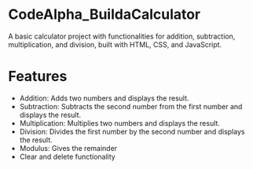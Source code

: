 # CodeAlpha_BuildaCalculator
A basic calculator project with functionalities for addition, subtraction, multiplication, and division, built with HTML, CSS, and JavaScript.
# Features
- Addition: Adds two numbers and displays the result.
- Subtraction: Subtracts the second number from the first number and displays the result.
- Multiplication: Multiplies two numbers and displays the result.
- Division: Divides the first number by the second number and displays the result.
- Modulus: Gives the remainder
- Clear and delete functionality
